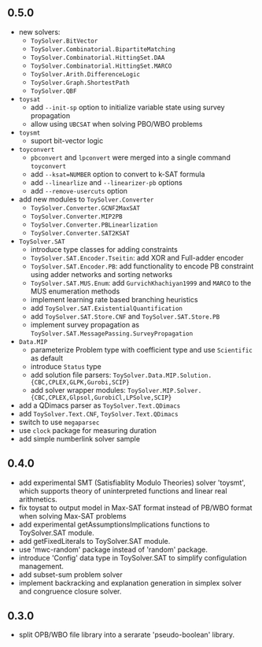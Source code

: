 0.5.0
-----
* new solvers:
  * `ToySolver.BitVector`
  * `ToySolver.Combinatorial.BipartiteMatching`
  * `ToySolver.Combinatorial.HittingSet.DAA`
  * `ToySolver.Combinatorial.HittingSet.MARCO`
  * `ToySolver.Arith.DifferenceLogic`
  * `ToySolver.Graph.ShortestPath`
  * `ToySolver.QBF`
* `toysat`
  * add `--init-sp` option to initialize variable state using survey propagation
  * allow using `UBCSAT` when solving PBO/WBO problems
* `toysmt`
  * suport bit-vector logic
* `toyconvert`
  * `pbconvert` and `lpconvert` were merged into a single command `toyconvert`
  * add `--ksat=NUMBER` option to convert to k-SAT formula
  * add `--linearlize` and `--linearizer-pb` options
  * add `--remove-usercuts` option
* add new modules to `ToySolver.Converter`
  * `ToySolver.Converter.GCNF2MaxSAT`
  * `ToySolver.Converter.MIP2PB`
  * `ToySolver.Converter.PBLinearlization`
  * `ToySolver.Converter.SAT2KSAT`
* `ToySolver.SAT`
  * introduce type classes for adding constraints
  * `ToySolver.SAT.Encoder.Tseitin`: add XOR and Full-adder encoder
  * `ToySolver.SAT.Encoder.PB`: add functionality to encode PB constraint using adder networks and sorting networks
  * `ToySolver.SAT.MUS.Enum`: add `GurvichKhachiyan1999` and `MARCO` to the MUS enumeration methods
  * implement learning rate based branching heuristics
  * add `ToySolver.SAT.ExistentialQuantification`
  * add `ToySolver.SAT.Store.CNF` and `ToySolver.SAT.Store.PB`
  * implement survey propagation as `ToySolver.SAT.MessagePassing.SurveyPropagation`
* `Data.MIP`
  * parameterize Problem type with coefficient type and use `Scientific` as default
  * introduce `Status` type
  * add solution file parsers: `ToySolver.Data.MIP.Solution.{CBC,CPLEX,GLPK,Gurobi,SCIP}`
  * add solver wrapper modules: `ToySolver.MIP.Solver.{CBC,CPLEX,Glpsol,GurobiCl,LPSolve,SCIP}`
* add a QDimacs parser as `ToySolver.Text.QDimacs`
* add `ToySolver.Text.CNF`, `ToySolver.Text.QDimacs`
* switch to use `megaparsec`
* use `clock` package for measuring duration
* add simple numberlink solver sample

0.4.0
-----
* add experimental SMT (Satisfiablity Modulo Theories) solver 'toysmt', which supports theory of uninterpreted functions and linear real arithmetics.
* fix toysat to output model in Max-SAT format instead of PB/WBO format when solving Max-SAT problems
* add experimental getAssumptionsImplications functions to ToySolver.SAT module.
* add getFixedLiterals to ToySolver.SAT module.
* use 'mwc-random' package instead of 'random' package.
* introduce 'Config' data type in ToySolver.SAT to simplify configulation management.
* add subset-sum problem solver
* implement backracking and explanation generation in simplex solver and congruence closure solver.

0.3.0
-----
* split OPB/WBO file library into a serarate 'pseudo-boolean' library.


